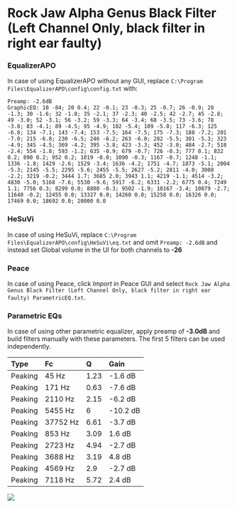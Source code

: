 # Rock Jaw Alpha Genus Black Filter (Left Channel Only, black filter in right ear faulty)

### EqualizerAPO
In case of using EqualizerAPO without any GUI, replace `C:\Program Files\EqualizerAPO\config\config.txt`
with:
```
Preamp: -2.6dB
GraphicEQ: 10 -84; 20 0.4; 22 -0.1; 23 -0.3; 25 -0.7; 26 -0.9; 28 -1.3; 30 -1.6; 32 -1.8; 35 -2.1; 37 -2.3; 40 -2.5; 42 -2.7; 45 -2.8; 49 -3.0; 52 -3.1; 56 -3.2; 59 -3.3; 64 -3.4; 68 -3.5; 73 -3.6; 78 -3.8; 83 -4.1; 89 -4.5; 95 -4.9; 102 -5.4; 109 -5.8; 117 -6.3; 125 -6.8; 134 -7.1; 143 -7.4; 153 -7.5; 164 -7.5; 175 -7.3; 188 -7.2; 201 -7.0; 215 -6.8; 230 -6.5; 246 -6.2; 263 -6.0; 282 -5.5; 301 -5.3; 323 -4.9; 345 -4.5; 369 -4.2; 395 -3.8; 423 -3.3; 452 -3.0; 484 -2.7; 518 -2.4; 554 -1.8; 593 -1.2; 635 -0.9; 679 -0.7; 726 -0.3; 777 0.1; 832 0.2; 890 0.2; 952 0.2; 1019 -0.0; 1090 -0.3; 1167 -0.7; 1248 -1.1; 1336 -1.8; 1429 -2.6; 1529 -3.4; 1636 -4.2; 1751 -4.7; 1873 -5.1; 2004 -5.3; 2145 -5.5; 2295 -5.6; 2455 -5.5; 2627 -5.2; 2811 -4.0; 3008 -2.2; 3219 -0.2; 3444 1.7; 3685 2.0; 3943 1.1; 4219 -1.1; 4514 -3.2; 4830 -5.0; 5168 -7.6; 5530 -9.6; 5917 -6.2; 6331 -2.2; 6775 0.4; 7249 1.1; 7756 0.3; 8299 0.0; 8880 -0.3; 9502 -1.9; 10167 -3.4; 10879 -2.7; 11640 -0.2; 12455 0.0; 13327 0.0; 14260 0.0; 15258 0.0; 16326 0.0; 17469 0.0; 18692 0.0; 20000 0.0
```

### HeSuVi
In case of using HeSuVi, replace `C:\Program Files\EqualizerAPO\config\HeSuVi\eq.txt` and omit `Preamp:
-2.6dB` and instead set Global volume in the UI for both channels to **-26**

### Peace
In case of using Peace, click *Import* in Peace GUI and select `Rock Jaw Alpha Genus Black Filter (Left Channel Only, black filter in right ear faulty) ParametricEQ.txt`.

### Parametric EQs
In case of using other parametric equalizer, apply preamp of **-3.0dB** and build filters manually with
these parameters. The first 5 filters can be used independently.

| Type    | Fc       |    Q | Gain     |
|:--------|:---------|:-----|:---------|
| Peaking | 45 Hz    | 1.23 | -1.6 dB  |
| Peaking | 171 Hz   | 0.63 | -7.6 dB  |
| Peaking | 2110 Hz  | 2.15 | -6.2 dB  |
| Peaking | 5455 Hz  | 6    | -10.2 dB |
| Peaking | 37752 Hz | 6.61 | -3.7 dB  |
| Peaking | 853 Hz   | 3.09 | 1.6 dB   |
| Peaking | 2723 Hz  | 4.94 | -2.7 dB  |
| Peaking | 3688 Hz  | 3.19 | 4.8 dB   |
| Peaking | 4569 Hz  | 2.9  | -2.7 dB  |
| Peaking | 7118 Hz  | 5.72 | 2.4 dB   |

![](https://raw.githubusercontent.com/jaakkopasanen/AutoEq/master/results/innerfidelity/sbaf-serious/Rock%20Jaw%20Alpha%20Genus%20Black%20Filter%20(Left%20Channel%20Only,%20black%20filter%20in%20right%20ear%20faulty)/Rock%20Jaw%20Alpha%20Genus%20Black%20Filter%20(Left%20Channel%20Only,%20black%20filter%20in%20right%20ear%20faulty).png)